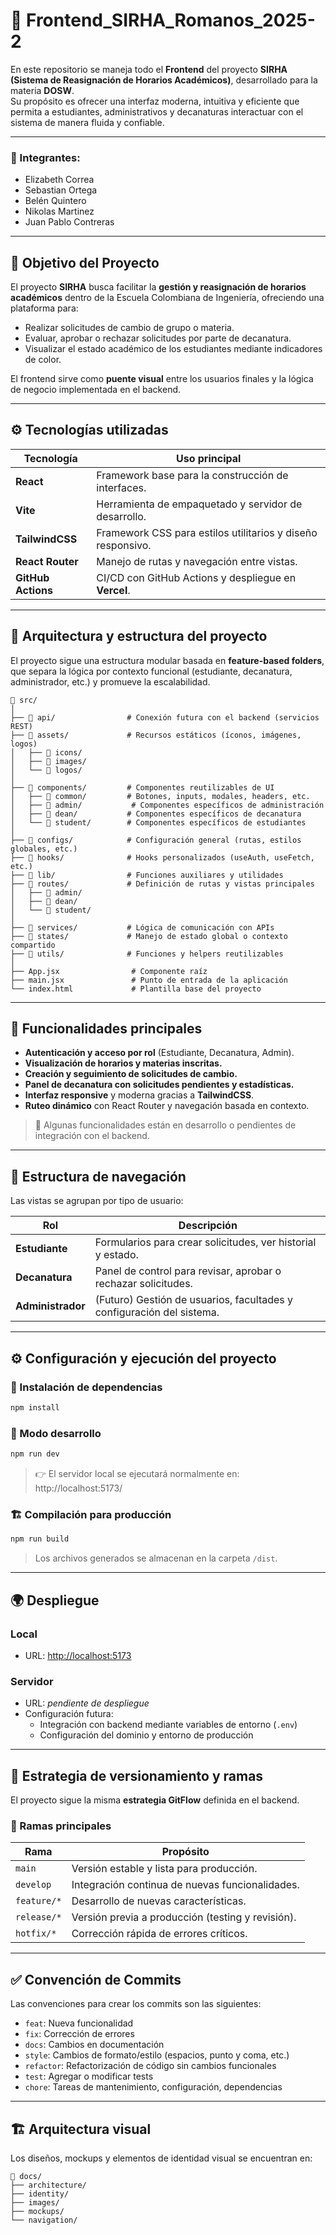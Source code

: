 # 🎨 Frontend_SIRHA_Romanos_2025-2

En este repositorio se maneja todo el **Frontend** del proyecto **SIRHA (Sistema de Reasignación de Horarios Académicos)**, desarrollado para la materia **DOSW**.  
Su propósito es ofrecer una interfaz moderna, intuitiva y eficiente que permita a estudiantes, administrativos y decanaturas interactuar con el sistema de manera fluida y confiable.

---

### 👤 Integrantes:
- Elizabeth Correa  
- Sebastian Ortega  
- Belén Quintero  
- Nikolas Martinez  
- Juan Pablo Contreras  

---

## 🎯 Objetivo del Proyecto

El proyecto **SIRHA** busca facilitar la **gestión y reasignación de horarios académicos** dentro de la Escuela Colombiana de Ingeniería, ofreciendo una plataforma para:

- Realizar solicitudes de cambio de grupo o materia.  
- Evaluar, aprobar o rechazar solicitudes por parte de decanatura.  
- Visualizar el estado académico de los estudiantes mediante indicadores de color.  

El frontend sirve como **puente visual** entre los usuarios finales y la lógica de negocio implementada en el backend.

---

## ⚙️ Tecnologías utilizadas

| Tecnología | Uso principal |
|-------------|----------------|
| **React** | Framework base para la construcción de interfaces. |
| **Vite** | Herramienta de empaquetado y servidor de desarrollo. |
| **TailwindCSS** | Framework CSS para estilos utilitarios y diseño responsivo. |
| **React Router** | Manejo de rutas y navegación entre vistas. |
| **GitHub Actions** | CI/CD con GitHub Actions y despliegue en **Vercel**. |

---

## 🧩 Arquitectura y estructura del proyecto

El proyecto sigue una estructura modular basada en **feature-based folders**, que separa la lógica por contexto funcional (estudiante, decanatura, administrador, etc.) y promueve la escalabilidad.

```plaintext
📁 src/
│
├── 📁 api/                # Conexión futura con el backend (servicios REST)
├── 📁 assets/             # Recursos estáticos (íconos, imágenes, logos)
│   ├── 📁 icons/
│   ├── 📁 images/
│   └── 📁 logos/
│
├── 📁 components/         # Componentes reutilizables de UI
│   ├── 📁 common/         # Botones, inputs, modales, headers, etc.
│   ├── 📁 admin/           # Componentes específicos de administración
│   ├── 📁 dean/           # Componentes específicos de decanatura
│   └── 📁 student/        # Componentes específicos de estudiantes
│
├── 📁 configs/            # Configuración general (rutas, estilos globales, etc.)
├── 📁 hooks/              # Hooks personalizados (useAuth, useFetch, etc.)
├── 📁 lib/                # Funciones auxiliares y utilidades
├── 📁 routes/             # Definición de rutas y vistas principales
│   ├── 📁 admin/
│   ├── 📁 dean/
│   └── 📁 student/
│
├── 📁 services/           # Lógica de comunicación con APIs
├── 📁 states/             # Manejo de estado global o contexto compartido
├── 📁 utils/              # Funciones y helpers reutilizables
│
├── App.jsx                # Componente raíz
├── main.jsx               # Punto de entrada de la aplicación
└── index.html             # Plantilla base del proyecto
```

---

## 🌈 Funcionalidades principales

- **Autenticación y acceso por rol** (Estudiante, Decanatura, Admin).  
- **Visualización de horarios y materias inscritas.**  
- **Creación y seguimiento de solicitudes de cambio.**  
- **Panel de decanatura con solicitudes pendientes y estadísticas.**  
- **Interfaz responsive** y moderna gracias a **TailwindCSS**.  
- **Ruteo dinámico** con React Router y navegación basada en contexto.  

> 🧱 Algunas funcionalidades están en desarrollo o pendientes de integración con el backend.

---

## 🧠 Estructura de navegación

Las vistas se agrupan por tipo de usuario:

| Rol | Descripción |
|------|--------------|
| **Estudiante** | Formularios para crear solicitudes, ver historial y estado. |
| **Decanatura** | Panel de control para revisar, aprobar o rechazar solicitudes. |
| **Administrador** | (Futuro) Gestión de usuarios, facultades y configuración del sistema. |

---

## ⚙️ Configuración y ejecución del proyecto

### 🔧 Instalación de dependencias
```bash
npm install
```

### 🚀 Modo desarrollo
```bash
npm run dev
```
> 👉 El servidor local se ejecutará normalmente en: 
http://localhost:5173/

### 🏗️ Compilación para producción
```bash
npm run build
```
> Los archivos generados se almacenan en la carpeta `/dist`.

---

## 🌍 Despliegue

### **Local**
- URL: [http://localhost:5173](http://localhost:5173)

### **Servidor**
- URL: *pendiente de despliegue*
- Configuración futura:  
  - Integración con backend mediante variables de entorno (`.env`)  
  - Configuración del dominio y entorno de producción  

---

## 🌿 Estrategia de versionamiento y ramas

El proyecto sigue la misma **estrategia GitFlow** definida en el backend.

### 🌱 Ramas principales
| Rama | Propósito |
|------|------------|
| `main` | Versión estable y lista para producción. |
| `develop` | Integración continua de nuevas funcionalidades. |
| `feature/*` | Desarrollo de nuevas características. |
| `release/*` | Versión previa a producción (testing y revisión). |
| `hotfix/*` | Corrección rápida de errores críticos. |

---

## ✅ Convención de Commits

Las convenciones para crear los commits son las siguientes:

- `feat`: Nueva funcionalidad
- `fix`: Corrección de errores
- `docs`: Cambios en documentación
- `style`: Cambios de formato/estilo (espacios, punto y coma, etc.)
- `refactor`: Refactorización de código sin cambios funcionales
- `test`: Agregar o modificar tests
- `chore`: Tareas de mantenimiento, configuración, dependencias

---
## 🏗️ Arquitectura visual

Los diseños, mockups y elementos de identidad visual se encuentran en:

```plaintext
📁 docs/
├── architecture/
├── identity/
├── images/
├── mockups/
└── navigation/
